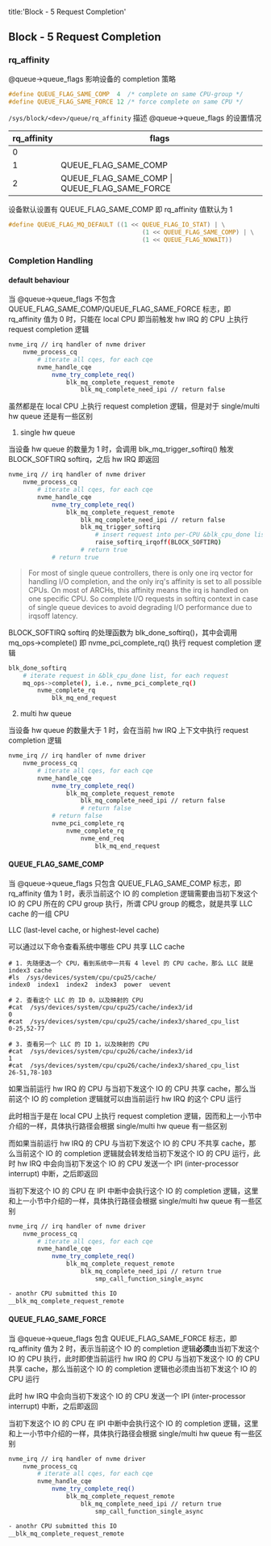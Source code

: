 title:'Block - 5 Request Completion'
## Block - 5 Request Completion


### rq_affinity

@queue->queue_flags 影响设备的 completion 策略

```c
#define QUEUE_FLAG_SAME_COMP  4  /* complete on same CPU-group */
#define QUEUE_FLAG_SAME_FORCE 12 /* force complete on same CPU */
```

`/sys/block/<dev>/queue/rq_affinity` 描述 @queue->queue_flags 的设置情况

rq_affinity | flags
---- | ----
0 |
1 | QUEUE_FLAG_SAME_COMP
2 | QUEUE_FLAG_SAME_COMP \| QUEUE_FLAG_SAME_FORCE


设备默认设置有 QUEUE_FLAG_SAME_COMP 即 rq_affinity 值默认为 1

```c
#define QUEUE_FLAG_MQ_DEFAULT ((1 << QUEUE_FLAG_IO_STAT) | \
				                     (1 << QUEUE_FLAG_SAME_COMP) | \
				                     (1 << QUEUE_FLAG_NOWAIT))
```


### Completion Handling

#### default behaviour

当 @queue->queue_flags 不包含 QUEUE_FLAG_SAME_COMP/QUEUE_FLAG_SAME_FORCE 标志，即 rq_affinity 值为 0 时，只能在 local CPU 即当前触发 hw IRQ 的 CPU 上执行 request completion 逻辑

```sh
nvme_irq // irq handler of nvme driver
    nvme_process_cq
        # iterate all cqes, for each cqe
        nvme_handle_cqe
            nvme_try_complete_req()
                blk_mq_complete_request_remote
                    blk_mq_complete_need_ipi // return false
```


虽然都是在 local CPU 上执行 request completion 逻辑，但是对于 single/multi hw queue 还是有一些区别

1. single hw queue

当设备 hw queue 的数量为 1 时，会调用 blk_mq_trigger_softirq() 触发 BLOCK_SOFTIRQ softirq，之后 hw IRQ 即返回

```sh
nvme_irq // irq handler of nvme driver
    nvme_process_cq
        # iterate all cqes, for each cqe
        nvme_handle_cqe
            nvme_try_complete_req()
                blk_mq_complete_request_remote 
                    blk_mq_complete_need_ipi // return false
                    blk_mq_trigger_softirq
                        # insert request into per-CPU &blk_cpu_done list
                        raise_softirq_irqoff(BLOCK_SOFTIRQ)
                    # return true
            # return true
```

> For most of single queue controllers, there is only one irq vector for handling I/O completion, and the only irq's affinity is set to all possible CPUs.  On most of ARCHs, this affinity means the irq is handled on one specific CPU.
> So complete I/O requests in softirq context in case of single queue devices to avoid degrading I/O performance due to irqsoff latency.


BLOCK_SOFTIRQ softirq 的处理函数为 blk_done_softirq()，其中会调用 mq_ops->complete() 即 nvme_pci_complete_rq() 执行 request completion 逻辑

```sh
blk_done_softirq
    # iterate request in &blk_cpu_done list, for each request
    mq_ops->complete(), i.e., nvme_pci_complete_rq()
        nvme_complete_rq
            blk_mq_end_request
```


2. multi hw queue

当设备 hw queue 的数量大于 1 时，会在当前 hw IRQ 上下文中执行 request completion 逻辑

```sh
nvme_irq // irq handler of nvme driver
    nvme_process_cq
        # iterate all cqes, for each cqe
        nvme_handle_cqe
            nvme_try_complete_req()
                blk_mq_complete_request_remote 
                    blk_mq_complete_need_ipi // return false
                    # return false
            # return false
            nvme_pci_complete_rq
                nvme_complete_rq
                    nvme_end_req
                        blk_mq_end_request
```


#### QUEUE_FLAG_SAME_COMP

当 @queue->queue_flags 只包含 QUEUE_FLAG_SAME_COMP 标志，即 rq_affinity 值为 1 时，表示当前这个 IO 的 completion 逻辑需要由当初下发这个 IO 的 CPU 所在的 CPU group 执行，所谓 CPU group 的概念，就是共享 LLC cache 的一组 CPU

LLC (last-level cache, or highest-level cache) 

可以通过以下命令查看系统中哪些 CPU 共享 LLC cache

```
# 1. 先随便选一个 CPU，看到系统中一共有 4 level 的 CPU cache，那么 LLC 就是 index3 cache
#ls  /sys/devices/system/cpu/cpu25/cache/
index0  index1  index2  index3  power  uevent

# 2. 查看这个 LLC 的 ID 0，以及映射的 CPU
#cat  /sys/devices/system/cpu/cpu25/cache/index3/id
0
#cat  /sys/devices/system/cpu/cpu25/cache/index3/shared_cpu_list 
0-25,52-77

# 3. 查看另一个 LLC 的 ID 1，以及映射的 CPU
#cat  /sys/devices/system/cpu/cpu26/cache/index3/id
1
#cat  /sys/devices/system/cpu/cpu26/cache/index3/shared_cpu_list 
26-51,78-103
```


如果当前运行 hw IRQ 的 CPU 与当初下发这个 IO 的 CPU 共享 cache，那么当前这个 IO 的 completion 逻辑就可以由当前运行 hw IRQ 的这个 CPU 运行

此时相当于是在 local CPU 上执行 request completion 逻辑，因而和上一小节中介绍的一样，具体执行路径会根据 single/multi hw queue 有一些区别


而如果当前运行 hw IRQ 的 CPU 与当初下发这个 IO 的 CPU 不共享 cache，那么当前这个 IO 的 completion 逻辑就会转发给当初下发这个 IO 的 CPU 运行，此时 hw IRQ 中会向当初下发这个 IO 的 CPU 发送一个 IPI (inter-processor interrupt) 中断，之后即返回

当初下发这个 IO 的 CPU 在 IPI 中断中会执行这个 IO 的 completion 逻辑，这里和上一小节中介绍的一样，具体执行路径会根据 single/multi hw queue 有一些区别

```sh
nvme_irq // irq handler of nvme driver
    nvme_process_cq
        # iterate all cqes, for each cqe
        nvme_handle_cqe
            nvme_try_complete_req()
                blk_mq_complete_request_remote
                    blk_mq_complete_need_ipi // return true
                        smp_call_function_single_async

- anothr CPU submitted this IO
__blk_mq_complete_request_remote
```


#### QUEUE_FLAG_SAME_FORCE

当 @queue->queue_flags 包含 QUEUE_FLAG_SAME_FORCE 标志，即 rq_affinity 值为 2 时，表示当前这个 IO 的 completion 逻辑**必须**由当初下发这个 IO 的 CPU 执行，此时即使当前运行 hw IRQ 的 CPU 与当初下发这个 IO 的 CPU 共享 cache，那么当前这个 IO 的 completion 逻辑也必须由当初下发这个 IO 的 CPU 运行

此时 hw IRQ 中会向当初下发这个 IO 的 CPU 发送一个 IPI (inter-processor interrupt) 中断，之后即返回

当初下发这个 IO 的 CPU 在 IPI 中断中会执行这个 IO 的 completion 逻辑，这里和上一小节中介绍的一样，具体执行路径会根据 single/multi hw queue 有一些区别

```sh
nvme_irq // irq handler of nvme driver
    nvme_process_cq
        # iterate all cqes, for each cqe
        nvme_handle_cqe
            nvme_try_complete_req()
                blk_mq_complete_request_remote
                    blk_mq_complete_need_ipi // return true
                        smp_call_function_single_async

- anothr CPU submitted this IO
__blk_mq_complete_request_remote
```
